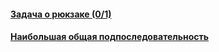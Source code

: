 #### [Задача о рюкзаке (0/1)](0-1-knapsack/0-1-knapsack.md)
#### [Наибольшая общая подпоследовательность](longest-common-subsequence/longest-common-subsequence.md)
